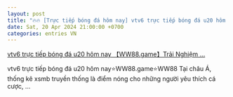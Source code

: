 ```yaml
---
layout: post
title: "🔥🔥 [Trực tiếp bóng đá hôm nay] vtv6 trực tiếp bóng đá u20 hôm nay 【WW88.game】Trải Nghiệm ..."
date: Sat, 20 Apr 2024 21:00:00 +0700
categories: entries VN
---
```

[vtv6 trực tiếp bóng đá u20 hôm nay 【WW88.game】Trải Nghiệm ...](https://portal.vnu.edu.vn/RnaifXIOGtvainbn.html)

vtv6 trực tiếp bóng đá u20 hôm nay⭐️WW88.game⭐️WW88 Tại châu Á, thống kê xsmb truyền thống là điểm nóng cho những người yêu thích cá cược, ...

